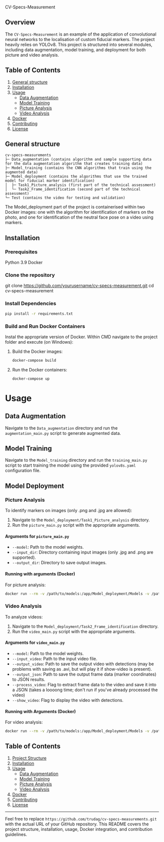 CV-Specs-Measurement
## Overview
The `CV-Specs-Measurement` is an example of the application of convolutional neural networks to the localisation of custom fiducial markers. The project heavily relies on YOLOv8. This project is structured into several modules, including data augmentation, model training, and deployment for both picture and video analysis.

## Table of Contents
1. [General structure](#general-structure)
2. [Installation](#installation)
3. [Usage](#usage)
   - [Data Augmentation](#data-augmentation)
   - [Model Training](#model-training)
   - [Picture Analysis](#picture-analysis)
   - [Video Analysis](#video-analysis)
4. [Docker](#docker)
5. [Contributing](#contributing)
6. [License](#license)

## General structure
```
cv-specs-measurements
├─ Data_augmentation (contains algorithm and sample supporting data for the data augmentation algorithm that creates training data)
├─ Model_training (contains the CNN algorithms that train using the augmented data)
├─ Model_deployment (contains the algorithms that use the trained model for fiducial marker identification)
│  ├─ Task1_Picture_analysis (first part of the technical assessment)
│  └─ Task2_Frame_identification (second part of the technical assessment)
└─ Test (contains the video for testing and validation)
```
The Model_deployment part of the project is containerised within two Docker images: one with the algorithm for identification of markers on the photo, and one for identification of the neutral face pose on a video using markers.

## Installation

### Prerequisites
Python 3.9
Docker

### Clone the repository
git clone https://github.com/yourusername/cv-specs-measurement.git
cd cv-specs-measurement

### Install Dependencies
```bash
pip install -r requirements.txt
```

### Build and Run Docker Containers
Instal the appropriate version of Docker. Within CMD navigate to the project folder and execute (on Windows):
1. Build the Docker images:
   ```bash
   docker-compose build
   ```
2. Run the Docker containers:
   ```bash
   docker-compose up
   ```

# Usage

## Data Augmentation
Navigate to the `Data_augmentation` directory and run the `augmentation_main.py` script to generate augmented data.

## Model Training
Navigate to the `Model_training` directory and run the `training_main.py` script to start training the model using the provided `yolov8s.yaml` configuration file.

## Model Deployment
### Picture Analysis
To identify markers on images (only .png and .jpg are allowed):
1. Navigate to the `Model_deployment/Task1_Picture_analysis` directory.
2. Run the `picture_main.py` script with the appropriate arguments.

#### Arguments for `picture_main.py`

- `--model`: Path to the model weights.
- `--input_dir`: Directory containing input images (only .jpg and .png are supported).
- `--output_dir`: Directory to save output images.

#### Running with arguments (Docker)
For picture analysis:
```bash
docker run --rm -v /path/to/models:/app/Model_deployment/Models -v /path/to/test:/app/Test cv-specs-measurement-picture-analysis --model /app/Model_deployment/Models/Two_classes_e100_r512_b16/Weights/best.pt --input_dir /app/Test/ --output_dir /app/Test/Output/
```

### Video Analysis
To analyze videos:
1. Navigate to the `Model_deployment/Task2_Frame_identification` directory.
2. Run the `video_main.py` script with the appropriate arguments.

#### Arguments for `video_main.py`

- `--model`: Path to the model weights.
- `--input_video`: Path to the input video file.
- `--output_video`: Path to save the output video with detections (may be problems with saving as .avi, but will play it if show-video is present).
- `--output_json`: Path to save the output frame data (marker coordinates) to JSON results.
- `--process_video`: Flag to extract frame data to the video and save it into a JSON (takes a loooong time; don't run if you've already processed the video)
- `--show_video`: Flag to display the video with detections.

#### Running with Arguments (Docker)
For video analysis:
```bash
docker run --rm -v /path/to/models:/app/Model_deployment/Models -v /path/to/test:/app/Test cv-specs-measurement-video-analysis --model /app/Model_deployment/Models/Two_classes_e100_r512_b16/Weights/best.pt --input_video /app/Test/video.mp4 --output_video /app/Test/Output/output_video_with_detections.avi --output_json /app/Test/Output/output_results.json --process_video --show_video
```




## Table of Contents
1. [Project Structure](#project-structure)
2. [Installation](#installation)
3. [Usage](#usage)
   - [Data Augmentation](#data-augmentation)
   - [Model Training](#model-training)
   - [Picture Analysis](#picture-analysis)
   - [Video Analysis](#video-analysis)
4. [Docker](#docker)
5. [Contributing](#contributing)
6. [License](#license)



---

Feel free to replace `https://github.com/trudag/cv-specs-measurements.git` with the actual URL of your GitHub repository. This README covers the project structure, installation, usage, Docker integration, and contribution guidelines.
